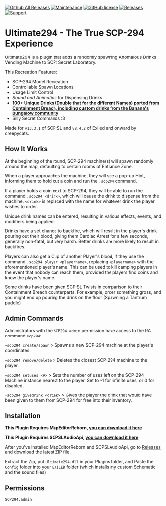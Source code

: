 [![Github All Releases](https://img.shields.io/github/downloads/creepycats/Ultimate294/total.svg)](https://github.com/creepycats/Ultimate294/releases) [![Maintenance](https://img.shields.io/badge/Maintained%3F-yes-green.svg)](https://github.com/creepycats/Ultimate294/graphs/commit-activity) [![GitHub license](https://img.shields.io/github/license/Naereen/StrapDown.js.svg)](https://github.com/creepycats/Ultimate294/blob/main/LICENSE)
<a href="https://github.com/creepycats/Ultimate294/releases"><img src="https://img.shields.io/github/v/release/creepycats/Ultimate294?include_prereleases&label=Release" alt="Releases"></a>
<a href="https://discord.gg/PyUkWTg"><img src="https://img.shields.io/discord/656673194693885975?color=%23aa0000&label=EXILED" alt="Support"></a>

# Ultimate294 - The True SCP-294 Experience
Ultimate294 is a plugin that adds a randomly spawning Anomalous Drinks Vending Machine to SCP: Secret Laboratory.


This Recreation Features:
- SCP-294 Model Recreation
- Controllable Spawn Locations
- Usage Limit Control
- *Sound and Animation* for Dispensing Drinks
- [**100+ Unique Drinks (Double that for the different Names) ported from Containment Breach, including custom drinks from the Banana's Bungalow community**](https://github.com/creepycats/Ultimate294/blob/main/Types/Config/DrinkList.cs)
- Silly Secret Commands :3


Made for `v13.3.1` of SCP:SL and `v8.4.2` of Exiled and onward by creepycats.


## How It Works
At the beginning of the round, SCP-294 machine(s) will spawn randomly around the map, defaulting to certain rooms of Entrance Zone.


When a player approaches the machine, they will see a pop-up Hint, informing them to hold out a coin and run the `.scp294` command.


If a player holds a coin next to SCP-294, they will be able to run the command `.scp294 <drink>`, which will cause the drink to dispense from the machine. `<drink>` is replaced with the name for whatever drink the player wishes to order.


Unique drink names can be entered, resulting in various effects, events, and modifiers being applied.


Drinks have a set chance to backfire, which will result in the player's drink pouring out their blood, giving them Cardiac Arrest for a few seconds, generally non-fatal, but very harsh.
Better drinks are more likely to result in backfires.


Players can also get a Cup of another Player's blood, if they use the command `.scp294 player <playername>`, replacing `<playername>` with the aforementioned player's name.
This can be used to kill camping players in the event that nobody can reach them, provided the players find coins and know the player's name.


Some drinks have been given SCP:SL Twists in comparison to their Containment Breach counterparts. For example, order something gross, and you might end up pouring the drink on the floor (Spawning a Tantrum puddle)


## Admin Commands
Administrators with the `SCP294.admin` permission have access to the RA command `scp294`:

-`scp294 create/spawn` > Spawns a new SCP-294 machine at the player's coordinates.

-`scp294 remove/delete` > Deletes the closest SCP-294 machine to the player.

-`scp294 setuses <#>` > Sets the number of uses left on the SCP-294 Machine instance nearest to the player. Set to -1 for infinite uses, or 0 for disabled.

-`scp294 givedrink <drink>` > Gives the player the drink that would have been given to them from SCP-294 for free into their inventory.

## Installation
**This Plugin Requires MapEditorReborn, [you can download it here](https://github.com/Michal78900/MapEditorReborn/releases)**

**This Plugin Requires SCPSLAudioApi, [you can download it here](https://github.com/CedModV2/SCPSLAudioApi/releases)**

After you've installed MapEditorReborn and SCPSLAudioApi, go to [Releases](https://github.com/creepycats/Ultimate294/releases) and download the latest ZIP file.

Extract the Zip, put `Ultimate294.dll` in your Plugins folder, and Paste the `Config` folder into your `EXILED` folder (which installs my custom Schematic and the sound files)

## Permissions
`SCP294.admin`
